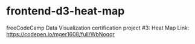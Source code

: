 # frontend-d3-heat-map
freeCodeCamp Data Visualization certification project #3: Heat Map
Link: https://codepen.io/mger1608/full/WbNoqqr
